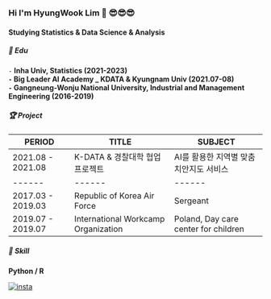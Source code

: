 ### Hi I'm HyungWook Lim 👋 😎😎😎
#### Studying Statistics & Data Science & Analysis   

##### 📘 ️Edu 

`-` **Inha Univ, Statistics (2021-2023)  
`-` Big Leader AI Academy _ KDATA & Kyungnam Univ (2021.07-08)  
`-` Gangneung-Wonju National University, Industrial and Management Engineering (2016-2019)**  

##### 🏆 Project  

| PERIOD | TITLE | SUBJECT |
| ------- | ------- | -------|
| 2021.08 - 2021.08 | K-DATA & 경찰대학 협업 프로젝트 | AI를 활용한 지역별 맞춤 치안지도 서비스 |
| ------ | ------ | ------|
| 2017.03 - 2019.03 | Republic of Korea Air Force | Sergeant
| 2019.07 - 2019.07 | International Workcamp Organization | Poland, Day care center for children  

##### 🧩 Skill  

**Python / R**    

[![insta](https://img.shields.io/badge/Instagram-ff69b4?style=for-the-badge&logo=instagram&logoColor=white&link=https://www.instagram.com/caesium_y/)](https://www.instagram.com/dlaguddnr/)
